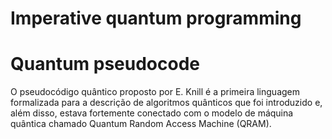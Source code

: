 # Imperative quantum programming

# Quantum pseudocode

O pseudocódigo quântico proposto por E. Knill é a primeira linguagem formalizada para a descrição de algoritmos quânticos que foi introduzido e, além disso, estava fortemente conectado com o modelo de máquina quântica chamado Quantum Random Access Machine (QRAM).